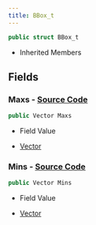 ```yaml
---
title: BBox_t
---
```


```csharp
public struct BBox_t
```

- Inherited Members

## Fields

### **Maxs** - [Source Code](https://github.com/swiftly-solution/swiftlys2/blob/main/managed/src/SwiftlyS2.Shared/Natives/Structs/bbox_t.cs#L10)

```csharp
public Vector Maxs
```

- Field Value

- [Vector](/docs/api/shared/natives/vector)

### **Mins** - [Source Code](https://github.com/swiftly-solution/swiftlys2/blob/main/managed/src/SwiftlyS2.Shared/Natives/Structs/bbox_t.cs#L9)

```csharp
public Vector Mins
```

- Field Value

- [Vector](/docs/api/shared/natives/vector)

